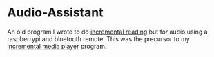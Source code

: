 # Audio-Assistant

An old program I wrote to do [incremental reading](https://supermemo.guru/wiki/Incremental_reading) but for audio using a raspberrypi and bluetooth remote. This was the precursor to my [incremental media player](https://github.com/bjsi/incremental-media-mpv/) program.

